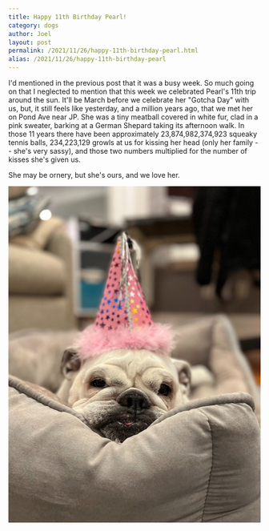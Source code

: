 ```yaml
---
title: Happy 11th Birthday Pearl!
category: dogs
author: Joel
layout: post
permalink: /2021/11/26/happy-11th-birthday-pearl.html
alias: /2021/11/26/happy-11th-birthday-pearl
---
```


I'd mentioned in the previous post that it was a busy week. So much going on that I neglected to mention that this week we celebrated Pearl's 11th trip around the sun. It'll be March before we celebrate her "Gotcha Day" with us, but, it still feels like yesterday, and a million years ago, that we met her on Pond Ave near JP. She was a tiny meatball covered in white fur, clad in a pink sweater, barking at a German Shepard taking its afternoon walk. In those 11 years there have been approximately 23,874,982,374,923 squeaky tennis balls, 234,223,129 growls at us for kissing her head (only her family -- she's very sassy), and those two numbers multiplied for the number of kisses she's given us.

She may be ornery, but she's ours, and we love her.

![Birthday Pearl](/images/photos/pearl_11th.jpg)
